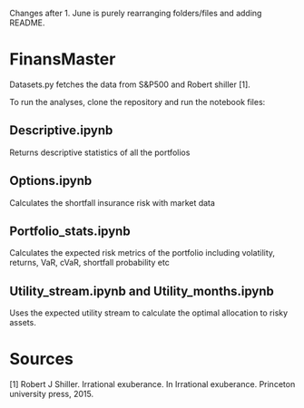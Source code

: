 Changes after 1. June is purely rearranging folders/files and adding README. 
# FinansMaster
Datasets.py fetches the data from S&P500 and Robert shiller [1]. 

To run the analyses, clone the repository and run the notebook files:

## Descriptive.ipynb
Returns descriptive statistics of all the portfolios

## Options.ipynb
Calculates the shortfall insurance risk with market data

## Portfolio_stats.ipynb
Calculates the expected risk metrics of the portfolio including volatility, returns, VaR, cVaR, shortfall probability etc

## Utility_stream.ipynb and Utility_months.ipynb
Uses the expected utility stream to calculate the optimal allocation to risky assets. 

# Sources
[1] Robert J Shiller. Irrational exuberance. In Irrational exuberance. Princeton university
press, 2015.
